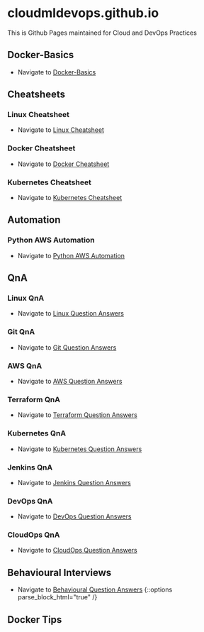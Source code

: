 # cloudmldevops.github.io
This is Github Pages maintained for Cloud and DevOps Practices

## Docker-Basics
- Navigate to [Docker-Basics](docs/docker-basics.md)

## Cheatsheets

### Linux Cheatsheet
- Navigate to [Linux Cheatsheet](docs/linux-cheatsheet.md)

### Docker Cheatsheet
- Navigate to [Docker Cheatsheet](docs/docker-cheatsheet.md)

### Kubernetes Cheatsheet
- Navigate to [Kubernetes Cheatsheet](docs/k8s-cheatsheet.md)

## Automation
### Python AWS Automation
- Navigate to [Python AWS Automation](docs/python-aws-automation.md)

## QnA
### Linux QnA
- Navigate to [Linux Question Answers](docs/linux-questions-answers.md)

### Git QnA
- Navigate to [Git Question Answers](docs/git-questions-answers.md)

### AWS QnA
- Navigate to [AWS Question Answers](docs/aws-questions-answers.md)

### Terraform QnA
- Navigate to [Terraform Question Answers](docs/terraform-questions-answers.md)

### Kubernetes QnA
- Navigate to [Kubernetes Question Answers](docs/kubernetes-questions-answers.md)

### Jenkins QnA
- Navigate to [Jenkins Question Answers](docs/jenkins-questions-answers.md)

### DevOps QnA
- Navigate to [DevOps Question Answers](docs/devops-questions-answers.md)

### CloudOps QnA
- Navigate to [CloudOps Question Answers](docs/cloudops-questions-answers.md)

## Behavioural Interviews
- Navigate to [Behavioural Question Answers](docs/behavioural-questions-answers.md)
{::options parse_block_html="true" /}

## <a name="docker-tips">Docker Tips</a>